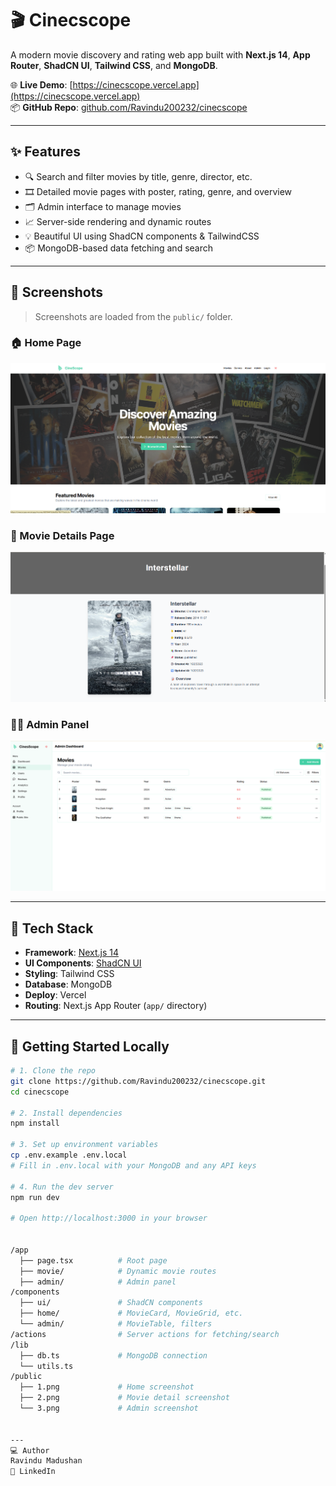 # 🎬 Cinecscope

A modern movie discovery and rating web app built with **Next.js 14**, **App Router**, **ShadCN UI**, **Tailwind CSS**, and **MongoDB**.

🌐 **Live Demo**: [https://cinecscope.vercel.app](https://cinecscope.vercel.app)  
📦 **GitHub Repo**: [github.com/Ravindu200232/cinecscope](https://github.com/Ravindu200232/cinecscope)

---

## ✨ Features

- 🔍 Search and filter movies by title, genre, director, etc.
- 🎞️ Detailed movie pages with poster, rating, genre, and overview
- 🗂️ Admin interface to manage movies
- 📈 Server-side rendering and dynamic routes
- 💡 Beautiful UI using ShadCN components & TailwindCSS
- 📦 MongoDB-based data fetching and search

---

## 📸 Screenshots

> Screenshots are loaded from the `public/` folder.

### 🏠 Home Page
![Home](./public/1.png)

### 🎥 Movie Details Page
![Details](./public/2.png)

### 🧑‍💼 Admin Panel
![Admin](./public/3.png)

---

## 🧰 Tech Stack

- **Framework**: [Next.js 14](https://nextjs.org/)
- **UI Components**: [ShadCN UI](https://ui.shadcn.com/)
- **Styling**: Tailwind CSS
- **Database**: MongoDB
- **Deploy**: Vercel
- **Routing**: Next.js App Router (`app/` directory)

---

## 🚀 Getting Started Locally

```bash
# 1. Clone the repo
git clone https://github.com/Ravindu200232/cinecscope.git
cd cinecscope

# 2. Install dependencies
npm install

# 3. Set up environment variables
cp .env.example .env.local
# Fill in .env.local with your MongoDB and any API keys

# 4. Run the dev server
npm run dev

# Open http://localhost:3000 in your browser


/app
  ├── page.tsx          # Root page
  ├── movie/            # Dynamic movie routes
  ├── admin/            # Admin panel
/components
  ├── ui/               # ShadCN components
  ├── home/             # MovieCard, MovieGrid, etc.
  └── admin/            # MovieTable, filters
/actions                # Server actions for fetching/search
/lib
  ├── db.ts             # MongoDB connection
  └── utils.ts
/public
  ├── 1.png             # Home screenshot
  ├── 2.png             # Movie detail screenshot
  └── 3.png             # Admin screenshot


---
💻 Author
Ravindu Madushan
📧 LinkedIn

